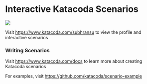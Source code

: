 # Interactive Katacoda Scenarios

[![](http://shields.katacoda.com/katacoda/subhransu/count.svg)](https://www.katacoda.com/subhransu "Get your profile on Katacoda.com")

Visit https://www.katacoda.com/subhransu to view the profile and interactive scenarios

### Writing Scenarios
Visit https://www.katacoda.com/docs to learn more about creating Katacoda scenarios

For examples, visit https://github.com/katacoda/scenario-example
